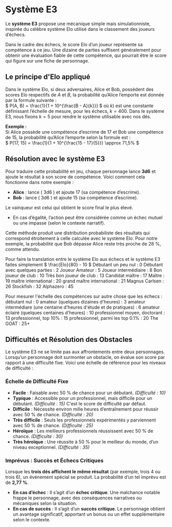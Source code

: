 # Système E3

Le **système E3** propose une mécanique simple mais simulationniste, inspirée du célèbre système Elo utilisé dans le classement des joueurs d’échecs.

Dans le cadre des échecs, le score Elo d’un joueur représente sa compétence à ce jeu. Une dizaine de parties suffisent généralement pour obtenir une évaluation fiable de cette compétence, qui pourrait être le score qui figure sur une fiche de personnage.

## Le principe d'Elo appliqué

Dans le système Elo, si deux adversaires, Alice et Bob, possèdent des scores Elo respectifs de $A$ et $B$, la probabilité qu’Alice l’emporte est donnée par la formule suivante :  
$ P(A, B) = \frac{1}{1 + 10^{\frac{B - A}{k}}} $ 
où $k$) est une constante définissant l’échelle de mesure, pour les échecs, $k = 400$. Dans le système E3, nous fixons $k = 5$ pour rendre le système utilisable avec nos dés.

**Exemple :**  
Si Alice possède une compétence d’escrime de 17 et Bob une compétence de 15, la probabilité qu’Alice l’emporte selon la formule est :  
$ P(17, 15) = \frac{1}{1 + 10^{\frac{15 - 17}{5}}} \approx 71,5\% $

## Résolution avec le système E3

Pour traduire cette probabilité en jeu, chaque personnage lance **3d6** et ajoute le résultat à son score de compétence. Voici comment cela fonctionne dans notre exemple :

- **Alice** : lance \( 3d6 \) et ajoute 17 (sa compétence d’escrime).  
- **Bob** : lance \( 3d6 \) et ajoute 15 (sa compétence d’escrime).  

Le vainqueur est celui qui obtient le score final le plus élevé.  

- En cas d’égalité, l’action peut être considérée comme un échec mutuel ou une impasse (selon le contexte narratif).  

Cette méthode produit une distribution probabiliste des résultats qui correspond étroitement à celle calculée avec le système Elo. Pour notre exemple, la probabilité que Bob dépasse Alice reste très proche de 28 %, comme attendu.

Pour faire la translation entre le système Elo aux échecs et le système E3 faites simplement  $ \frac{Elo}{80} - 10 $
Débutant un peu nul : 0
Débutant avec quelques parties : 2
Joueur Amateur : 5
Joueur intermédiaire : 8
Bon joueur de club : 10
Très bon joueur de club : 13
Candidat maître : 17
Maître : 19
maître international : 20
grand maître international : 21
Magnus Carlsen : 26
Stockfish : 32
Alphazero : 45

Pour mesurer l'échelle des compétences sur autre chose que les échecs :
débutant nul : 0
amateur (quelques dizaines d'heures) : 3
amateur intermédiare (une centaine d'heures d'étude et de pratiques) : 6
amateur éclairé (quelques centaines d'heures) : 10
professionnel moyen, doctorant : 13
professionnel, top 10% : 15
professionnel, parmi les top 0.1% : 20
The GOAT : 25+


## Difficultés et Résolution des Obstacles

Le système E3 ne se limite pas aux affrontements entre deux personnages. Lorsqu’un personnage doit surmonter un obstacle, on évalue son score par rapport à une difficulté fixe. Voici une échelle de référence pour les niveaux de difficulté :

### Échelle de Difficulté Fixe
- **Facile** : Faisable avec 50 % de chance pour un débutant. *(Difficulté : 10)*  
- **Typique** : Accessible pour un professionnel, mais difficile pour un débutant. *(Difficulté : 15)*  C'est le score de difficulté par défaut.
- **Difficile** : Nécessite environ mille heures d’entraînement pour réussir avec 50 % de chance. *(Difficulté : 20)*  
- **Très difficile** : Seuls les professionnels expérimentés y parviennent avec 50 % de chance. *(Difficulté : 25)*  
- **Héroïque** : Les meilleurs professionnels réussissent avec 50 % de chance. *(Difficulté : 30)*  
- **Très héroïque** : Une réussite à 50 % pour le meilleur du monde, d’un niveau exceptionnel. *(Difficulté : 35)*  

### Imprévus : Succès et Échecs Critiques
Lorsque les **trois dés affichent le même résultat** (par exemple, trois 4 ou trois 6), un événement spécial se produit. La probabilité d’un tel imprévu est de **2,77 %**.

- **En cas d’échec** : Il s’agit d’un **échec critique**. Une malchance notable frappe le personnage, avec des conséquences narratives ou mécaniques selon la situation.  
- **En cas de succès** : Il s’agit d’un **succès critique**. Le personnage obtient un avantage significatif, apportant un bonus ou un effet supplémentaire selon le contexte.
